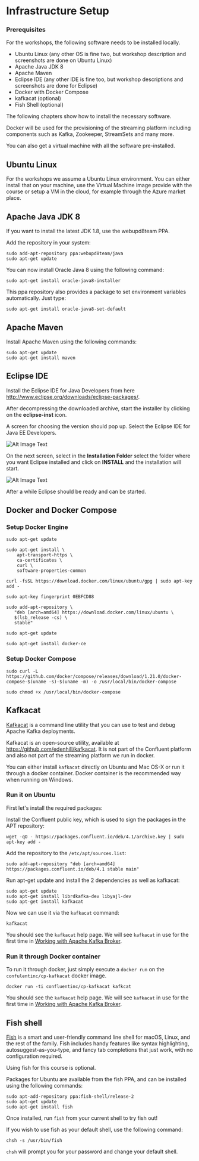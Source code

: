 # Infrastructure Setup

### Prerequisites

For the workshops, the following software needs to be installed locally.

  * Ubuntu Linux (any other OS is fine two, but workshop description and screenshots are done on Ubuntu Linux)
  * Apache Java JDK 8
  * Apache Maven
  * Eclipse IDE (any other IDE is fine too, but workshop descriptions and screenshots are done for Eclipse)
  * Docker with Docker Compose
  * kafkacat (optional)
  * Fish Shell (optional)

The following chapters show how to install the necessary software.

Docker will be used for the provisioning of the streaming platform including components such as Kafka, Zookeeper, StreamSets and many more. 

You can also get a virtual machine with all the software pre-installed. 

## Ubuntu Linux
For the workshops we assume a Ubuntu Linux environment. You can either install that on your machine, use the Virtual Machine image provide with the course or setup a VM in the cloud, for example through the Azure market place. 

## Apache Java JDK 8
If you want to install the latest JDK 1.8, use the webupd8team PPA.

Add the repository in your system:

```
sudo add-apt-repository ppa:webupd8team/java
sudo apt-get update
```

You can now install Oracle Java 8 using the following command:

```
sudo apt-get install oracle-java8-installer
```

This ppa repository also provides a package to set environment variables automatically. Just type:

```
sudo apt-get install oracle-java8-set-default

```

## Apache Maven
Install Apache Maven using the following commands:

```
sudo apt-get update
sudo apt-get install maven
```

## Eclipse IDE
Install the Eclipse IDE for Java Developers from here <http://www.eclipse.org/downloads/eclipse-packages/>.

After decompressing the downloaded archive, start the installer by clicking on the **eclipse-inst** icon.

A screen for choosing the version should pop up. Select the Eclipse IDE for Java EE Developers.

![Alt Image Text](./images/eclipse-install-choose-version.png "Schema Registry UI")

On the next screen, select in the **Installation Folder** select the folder where you want Eclipse installed and click on **INSTALL** and the installation will start. 

![Alt Image Text](./images/eclipse-install-start.png "Schema Registry UI")

After a while Eclipse should be ready and can be started. 

## Docker and Docker Compose

### Setup Docker Engine

```
sudo apt-get update

sudo apt-get install \
    apt-transport-https \
    ca-certificates \
    curl \
    software-properties-common
```

```
curl -fsSL https://download.docker.com/linux/ubuntu/gpg | sudo apt-key add -
```

```
sudo apt-key fingerprint 0EBFCD88
```

```
sudo add-apt-repository \
   "deb [arch=amd64] https://download.docker.com/linux/ubuntu \
   $(lsb_release -cs) \
   stable"
```

```
sudo apt-get update
```

```
sudo apt-get install docker-ce
```

### Setup Docker Compose

```
sudo curl -L https://github.com/docker/compose/releases/download/1.21.0/docker-compose-$(uname -s)-$(uname -m) -o /usr/local/bin/docker-compose
```

```
sudo chmod +x /usr/local/bin/docker-compose
```

## Kafkacat
[Kafkacat](https://docs.confluent.io/current/app-development/kafkacat-usage.html#kafkacat-usage) is a command line utility that you can use to test and debug Apache Kafka deployments. 

Kafkacat is an open-source utility, available at <https://github.com/edenhill/kafkacat>. It is not part of the Confluent platform and also not part of the streaming platform we run in docker. 

You can either install `kafkacat` directly on Ubuntu and Mac OS-X or run it through a docker container. Docker container is the recommended way when running on Windows.  

### Run it on Ubuntu

First let's install the required packages:

Install the Confluent public key, which is used to sign the packages in the APT repository:

```
wget -qO - https://packages.confluent.io/deb/4.1/archive.key | sudo apt-key add -
```

Add the repository to the `/etc/apt/sources.list`:

```
sudo add-apt-repository "deb [arch=amd64] https://packages.confluent.io/deb/4.1 stable main"
```

Run apt-get update and install the 2 dependencies as well as kafkacat:
 
```
sudo apt-get update
sudo apt-get install librdkafka-dev libyajl-dev
sudo apt-get install kafkacat
```

Now we can use it via the `kafkacat` command:

```
kafkacat
```

You should see the `kafkacat` help page. We will see `kafkacat` in use for the first time in [Working with Apache Kafka Broker](../02-working-with-kafka-broker/README.md).

### Run it through Docker container

To run it through docker, just simply execute a `docker run` on the `confulentinc/cp-kafkacat` docker image. 

```
docker run -ti confluentinc/cp-kafkacat kafkcat
```

You should see the `kafkacat` help page. We will see `kafkacat` in use for the first time in [Working with Apache Kafka Broker](../02-working-with-kafka-broker/README.md).

## Fish shell
[Fish](https://fishshell.com/) is a smart and user-friendly command line shell for macOS, Linux, and the rest of the family. Fish includes handy features like syntax highlighting, autosuggest-as-you-type, and fancy tab completions that just work, with no configuration required.

Using fish for this course is optional.

Packages for Ubuntu are available from the fish PPA, and can be installed using the following commands:

```
sudo apt-add-repository ppa:fish-shell/release-2
sudo apt-get update
sudo apt-get install fish
```

Once installed, run `fish` from your current shell to try fish out!

If you wish to use fish as your default shell, use the following command:

```
chsh -s /usr/bin/fish
```

`chsh` will prompt you for your password and change your default shell. 
